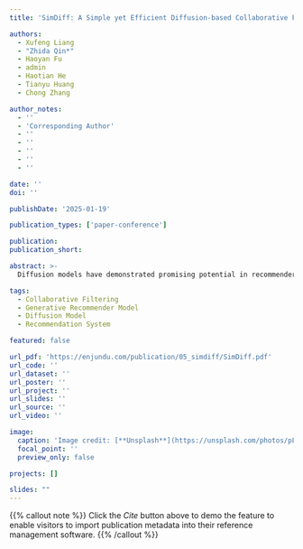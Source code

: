 ```yaml
---
title: 'SimDiff: A Simple yet Efficient Diffusion-based Collaborative Filtering Framework'

authors:
  - Xufeng Liang
  - "Zhida Qin*"
  - Haoyan Fu
  - admin
  - Haotian He
  - Tianyu Huang
  - Chong Zhang

author_notes:
  - ''
  - 'Corresponding Author'
  - ''
  - ''
  - ''
  - ''
  - ''

date: ''
doi: ''

publishDate: '2025-01-19'

publication_types: ['paper-conference']

publication: 
publication_short: 

abstract: >-
  Diffusion models have demonstrated promising potential in recommender systems owing to its powerful generative ability. However, due to the inherent sparse nature of real-world recommendation data, existing works suffer two issues: (1) Randomly sampled Gaussian noise addition tends to obscure original user preferences. (2) Relying on static recovery targets with insufficient interaction patterns constrains the model's learning effectiveness and generative ability. To address these issues, we propose SimDiff, a simple and novel diffusion-based recommendation framework. For the first issue, instead of using random Gaussian noise, we leverages rich semantic information by incorporating auxiliary signals from text or image modalities to enhance the input data of denoising model. In response to the second issue, we build a dynamic learning target that iteratively updates throughout the training process, enabling richer information capture. A dual-objective collaborative training strategy is designed to simultaneously optimize reconstruction and BPR losses, which coordinated by a dual-objective balance term. Additionally, we employ multiple GCN layers only during inference to incorporate higher-order co-occurrence information while maintaining training efficiency. Extensive experiments on five real-world datasets demonstrate that SimDiff significantly outperforms state-of-the-art methods. Our SimDiff offers a simple yet effective solution for enhancing recommendation performance and suggests a novel paradigm for applying diffusion method in recommender system.

tags:
  - Collaborative Filtering
  - Generative Recommender Model
  - Diffusion Model
  - Recommendation System

featured: false

url_pdf: 'https://enjundu.com/publication/05_simdiff/SimDiff.pdf'
url_code: ''
url_dataset: ''
url_poster: ''
url_project: ''
url_slides: ''
url_source: ''
url_video: ''

image:
  caption: 'Image credit: [**Unsplash**](https://unsplash.com/photos/pLCdAaMFLTE)'
  focal_point: ''
  preview_only: false

projects: []

slides: ""
---
```


{{% callout note %}}
Click the _Cite_ button above to demo the feature to enable visitors to import publication metadata into their reference management software.
{{% /callout %}}

